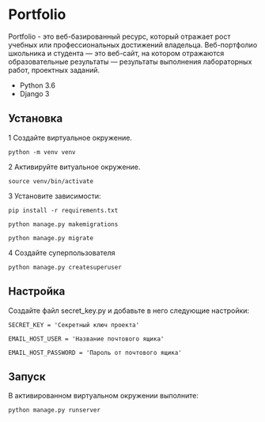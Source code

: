 Portfolio
=========
Portfolio - это веб-базированный ресурс, который отражает рост учебных или профессиональных достижений владельца.
Веб-портфолио школьника и студента — это веб-сайт, на котором отражаются образовательные результаты — результаты
выполнения лабораторных работ, проектных заданий.

- Python 3.6
- Django 3

Установка
---------
1 Создайте виртуальное окружение.

    python -m venv venv

2 Активируйте витуальное окружение.

    source venv/bin/activate

3 Установите зависимости:

    pip install -r requirements.txt
    
    python manage.py makemigrations
    
    python manage.py migrate
    
4 Создайте суперпользователя

    python manage.py createsuperuser

Настройка
---------
Создайте файл secret_key.py и добавьте в него следующие настройки:

    SECRET_KEY = 'Секретный ключ проекта'

    EMAIL_HOST_USER = 'Название почтового ящика'

    EMAIL_HOST_PASSWORD = 'Пароль от почтового ящика'

Запуск
------
В активированном виртуальном окружении выполните:

    python manage.py runserver

